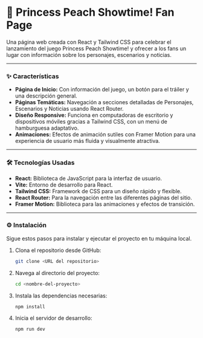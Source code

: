 # 👑 Princess Peach Showtime! Fan Page

Una página web creada con React y Tailwind CSS para celebrar el lanzamiento del juego Princess Peach Showtime! y ofrecer a los fans un lugar con información sobre los personajes, escenarios y noticias.

---

### ✨ Características

* **Página de Inicio:** Con información del juego, un botón para el tráiler y una descripción general.
* **Páginas Temáticas:** Navegación a secciones detalladas de Personajes, Escenarios y Noticias usando React Router.
* **Diseño Responsive:** Funciona en computadoras de escritorio y dispositivos móviles gracias a Tailwind CSS, con un menú de hamburguesa adaptativo.
* **Animaciones:** Efectos de animación sutiles con Framer Motion para una experiencia de usuario más fluida y visualmente atractiva.

---

### 🛠️ Tecnologías Usadas

* **React:** Biblioteca de JavaScript para la interfaz de usuario.
* **Vite:** Entorno de desarrollo para React.
* **Tailwind CSS:** Framework de CSS para un diseño rápido y flexible.
* **React Router:** Para la navegación entre las diferentes páginas del sitio.
* **Framer Motion:** Biblioteca para las animaciones y efectos de transición.

---

### ⚙️ Instalación

Sigue estos pasos para instalar y ejecutar el proyecto en tu máquina local.

1.  Clona el repositorio desde GitHub:
    ```bash
    git clone <URL del repositorio>
    ```

2.  Navega al directorio del proyecto:
    ```bash
    cd <nombre-del-proyecto>
    ```

3.  Instala las dependencias necesarias:
    ```bash
    npm install
    ```

4.  Inicia el servidor de desarrollo:
    ```bash
    npm run dev
    ```

